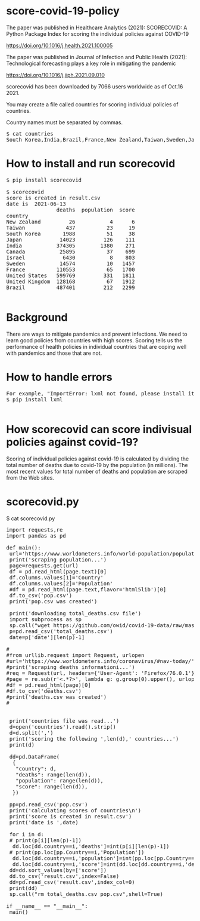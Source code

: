 # score-covid-19-policy
The paper was published in Healthcare Analytics (2021):
SCORECOVID: A Python Package Index for scoring the individual policies against COVID-19

https://doi.org/10.1016/j.health.2021.100005

The paper was published in Journal of Infection and Public Health (2021):
Technological forecasting plays a key role in mitigating the pandemic

https://doi.org/10.1016/j.jiph.2021.09.010

scorecovid has been downloaded by 7066 users worldwide as of Oct.16 2021.

You may create a file called countries for scoring individual policies of countries.

Country names must be separated by commas.
<pre>
$ cat countries
South Korea,India,Brazil,France,New Zealand,Taiwan,Sweden,Japan,United States,Canada,United Kingdom,Israel
</pre>

# How to install and run scorecovid
<pre>
$ pip install scorecovid

$ scorecovid
score is created in result.csv
date is  2021-06-13
                deaths  population  score
country                                  
New Zealand         26           4      6
Taiwan             437          23     19
South Korea       1988          51     38
Japan            14023         126    111
India           374305        1380    271
Canada           25895          37    699
Israel            6430           8    803
Sweden           14574          10   1457
France          110553          65   1700
United States   599769         331   1811
United Kingdom  128168          67   1912
Brazil          487401         212   2299

</pre>

# Background
There are ways to mitigate pandemics and prevent infections.
We need to learn good policies from countries with high scores.
Scoring tells us the performance of health policies in individual 
countries that are coping well with pandemics and those that are not.

# How to handle errors
<pre>
For example, "ImportError: lxml not found, please install it"
$ pip install lxml

</pre>

# How scorecovid can score indivisual policies against covid-19?
Scoring of individual policies against covid-19 is calculated by dividing the total number of deaths due to covid-19 by the population (in millions).
The most recent values for total number of deaths and population are scraped from the Web sites.

# scorecovid.py
$ cat scorecovid.py
<pre>
import requests,re
import pandas as pd

def main():
 url='https://www.worldometers.info/world-population/population-by-country/'
 print('scraping population...')
 page=requests.get(url)
 df = pd.read_html(page.text)[0]
 df.columns.values[1]='Country'
 df.columns.values[2]='Population'
 #df = pd.read_html(page.text,flavor='html5lib')[0]
 df.to_csv('pop.csv')
 print('pop.csv was created')

 print('downloading total_deaths.csv file')
 import subprocess as sp
 sp.call("wget https://github.com/owid/covid-19-data/raw/master/public/data/jhu/total_deaths.csv",shell=True)
 p=pd.read_csv('total_deaths.csv')
 date=p['date'][len(p)-1]

#
#from urllib.request import Request, urlopen
#url='https://www.worldometers.info/coronavirus/#nav-today/'
#print('scraping deaths informationi...')
#req = Request(url, headers={'User-Agent': 'Firefox/76.0.1'})
#page = re.sub(r'<.*?>', lambda g: g.group(0).upper(), urlopen(req).read().decode('utf-8') )
#df = pd.read_html(page)[0]
#df.to_csv('deaths.csv')
#print('deaths.csv was created')
#


 print('countries file was read...')
 d=open('countries').read().strip()
 d=d.split(',')
 print('scoring the following ',len(d),' countries...')
 print(d)

 dd=pd.DataFrame(
  {
   "country": d,
   "deaths": range(len(d)),
   "population": range(len(d)),
   "score": range(len(d)),
  })

 pp=pd.read_csv('pop.csv')
 print('calculating scores of countries\n')
 print('score is created in result.csv')
 print('date is ',date)

 for i in d:
 # print(p[i][len(p)-1])
  dd.loc[dd.country==i,'deaths']=int(p[i][len(p)-1])
 # print(pp.loc[pp.Country==i,'Population'])
  dd.loc[dd.country==i,'population']=int(pp.loc[pp.Country==i,'Population']/1000000)
  dd.loc[dd.country==i,'score']=int(dd.loc[dd.country==i,'deaths']/dd.loc[dd.country==i,'population'])
 dd=dd.sort_values(by=['score'])
 dd.to_csv('result.csv',index=False)
 dd=pd.read_csv('result.csv',index_col=0)
 print(dd)
 sp.call("rm total_deaths.csv pop.csv",shell=True)

if __name__ == "__main__":
 main()

</pre>
